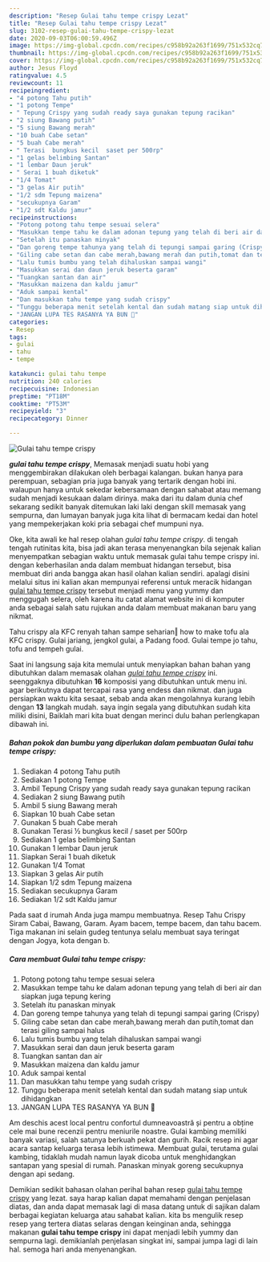 ```yaml
---
description: "Resep Gulai tahu tempe crispy Lezat"
title: "Resep Gulai tahu tempe crispy Lezat"
slug: 3102-resep-gulai-tahu-tempe-crispy-lezat
date: 2020-09-03T06:00:59.496Z
image: https://img-global.cpcdn.com/recipes/c958b92a263f1699/751x532cq70/gulai-tahu-tempe-crispy-foto-resep-utama.jpg
thumbnail: https://img-global.cpcdn.com/recipes/c958b92a263f1699/751x532cq70/gulai-tahu-tempe-crispy-foto-resep-utama.jpg
cover: https://img-global.cpcdn.com/recipes/c958b92a263f1699/751x532cq70/gulai-tahu-tempe-crispy-foto-resep-utama.jpg
author: Jesus Floyd
ratingvalue: 4.5
reviewcount: 11
recipeingredient:
- "4 potong Tahu putih"
- "1 potong Tempe"
- " Tepung Crispy yang sudah ready saya gunakan tepung racikan"
- "2 siung Bawang putih"
- "5 siung Bawang merah"
- "10 buah Cabe setan"
- "5 buah Cabe merah"
- " Terasi  bungkus kecil  saset per 500rp"
- "1 gelas belimbing Santan"
- "1 lembar Daun jeruk"
- " Serai 1 buah diketuk"
- "1/4 Tomat"
- "3 gelas Air putih"
- "1/2 sdm Tepung maizena"
- "secukupnya Garam"
- "1/2 sdt Kaldu jamur"
recipeinstructions:
- "Potong potong tahu tempe sesuai selera"
- "Masukkan tempe tahu ke dalam adonan tepung yang telah di beri air dan siapkan juga tepung kering"
- "Setelah itu panaskan minyak"
- "Dan goreng tempe tahunya yang telah di tepungi sampai garing (Crispy)"
- "Giling cabe setan dan cabe merah,bawang merah dan putih,tomat dan terasi giling sampai halus"
- "Lalu tumis bumbu yang telah dihaluskan sampai wangi"
- "Masukkan serai dan daun jeruk beserta garam"
- "Tuangkan santan dan air"
- "Masukkan maizena dan kaldu jamur"
- "Aduk sampai kental"
- "Dan masukkan tahu tempe yang sudah crispy"
- "Tunggu beberapa menit setelah kental dan sudah matang siap untuk dihidangkan"
- "JANGAN LUPA TES RASANYA YA BUN 🙏"
categories:
- Resep
tags:
- gulai
- tahu
- tempe

katakunci: gulai tahu tempe 
nutrition: 240 calories
recipecuisine: Indonesian
preptime: "PT18M"
cooktime: "PT53M"
recipeyield: "3"
recipecategory: Dinner

---
```



![Gulai tahu tempe crispy](https://img-global.cpcdn.com/recipes/c958b92a263f1699/751x532cq70/gulai-tahu-tempe-crispy-foto-resep-utama.jpg)

<b><i>gulai tahu tempe crispy</i></b>, Memasak menjadi suatu hobi yang menggembirakan dilakukan oleh berbagai kalangan. bukan hanya para perempuan, sebagian pria juga banyak yang tertarik dengan hobi ini. walaupun hanya untuk sekedar kebersamaan dengan sahabat atau memang sudah menjadi kesukaan dalam dirinya. maka dari itu dalam dunia chef sekarang sedikit banyak ditemukan laki laki dengan skill memasak yang sempurna, dan lumayan banyak juga kita lihat di bermacam kedai dan hotel yang mempekerjakan koki pria sebagai chef mumpuni nya.

Oke, kita awali ke hal resep olahan <i>gulai tahu tempe crispy</i>. di tengah tengah rutinitas kita, bisa jadi akan terasa menyenangkan bila sejenak kalian menyempatkan sebagian waktu untuk memasak gulai tahu tempe crispy ini. dengan keberhasilan anda dalam membuat hidangan tersebut, bisa membuat diri anda bangga akan hasil olahan kalian sendiri. apalagi disini melalui situs ini kalian akan mempunyai referensi untuk meracik hidangan <u>gulai tahu tempe crispy</u> tersebut menjadi menu yang yummy dan menggugah selera, oleh karena itu catat alamat website ini di komputer anda sebagai salah satu rujukan anda dalam membuat makanan baru yang nikmat.

Tahu crispy ala KFC renyah tahan sampe seharian‖ how to make tofu ala KFC crispy. Gulai jariang, jengkol gulai, a Padang food. Gulai tempe jo tahu, tofu and tempeh gulai.


Saat ini langsung saja kita memulai untuk menyiapkan bahan bahan yang dibutuhkan dalam memasak olahan <u><i>gulai tahu tempe crispy</i></u> ini. seenggaknya dibutuhkan <b>16</b> komposisi yang dibutuhkan untuk menu ini. agar berikutnya dapat tercapai rasa yang endess dan nikmat. dan juga persiapkan waktu kita sesaat, sebab anda akan mengolahnya kurang lebih dengan <b>13</b> langkah mudah. saya ingin segala yang dibutuhkan sudah kita miliki disini, Baiklah mari kita buat dengan merinci dulu bahan perlengkapan dibawah ini.

<!--inarticleads1-->

##### Bahan pokok dan bumbu yang diperlukan dalam pembuatan Gulai tahu tempe crispy:

1. Sediakan 4 potong Tahu putih
1. Sediakan 1 potong Tempe
1. Ambil  Tepung Crispy yang sudah ready saya gunakan tepung racikan
1. Sediakan 2 siung Bawang putih
1. Ambil 5 siung Bawang merah
1. Siapkan 10 buah Cabe setan
1. Gunakan 5 buah Cabe merah
1. Gunakan  Terasi ½ bungkus kecil / saset per 500rp
1. Sediakan 1 gelas belimbing Santan
1. Gunakan 1 lembar Daun jeruk
1. Siapkan  Serai 1 buah diketuk
1. Gunakan 1/4 Tomat
1. Siapkan 3 gelas Air putih
1. Siapkan 1/2 sdm Tepung maizena
1. Sediakan secukupnya Garam
1. Sediakan 1/2 sdt Kaldu jamur


Pada saat d irumah Anda juga mampu membuatnya. Resep Tahu Crispy Siram Cabai, Bawang, Garam. Ayam bacem, tempe bacem, dan tahu bacem. Tiga makanan ini selain gudeg tentunya selalu membuat saya teringat dengan Jogya, kota dengan b. 

<!--inarticleads2-->

##### Cara membuat Gulai tahu tempe crispy:

1. Potong potong tahu tempe sesuai selera
1. Masukkan tempe tahu ke dalam adonan tepung yang telah di beri air dan siapkan juga tepung kering
1. Setelah itu panaskan minyak
1. Dan goreng tempe tahunya yang telah di tepungi sampai garing (Crispy)
1. Giling cabe setan dan cabe merah,bawang merah dan putih,tomat dan terasi giling sampai halus
1. Lalu tumis bumbu yang telah dihaluskan sampai wangi
1. Masukkan serai dan daun jeruk beserta garam
1. Tuangkan santan dan air
1. Masukkan maizena dan kaldu jamur
1. Aduk sampai kental
1. Dan masukkan tahu tempe yang sudah crispy
1. Tunggu beberapa menit setelah kental dan sudah matang siap untuk dihidangkan
1. JANGAN LUPA TES RASANYA YA BUN 🙏


Am deschis acest local pentru confortul dumneavoastră și pentru a obține cele mai bune recenzii pentru meniurile noastre. Gulai kambing memiliki banyak variasi, salah satunya berkuah pekat dan gurih. Racik resep ini agar acara santap keluarga terasa lebih istimewa. Membuat gulai, terutama gulai kambing, tidaklah mudah namun layak dicoba untuk menghidangkan santapan yang spesial di rumah. Panaskan minyak goreng secukupnya dengan api sedang. 

Demikian sedikit bahasan olahan perihal bahan resep <u>gulai tahu tempe crispy</u> yang lezat. saya harap kalian dapat memahami dengan penjelasan diatas, dan anda dapat memasak lagi di masa datang untuk di sajikan dalam berbagai kegiatan keluarga atau sahabat kalian. kita bs mengulik resep resep yang tertera diatas selaras dengan keinginan anda, sehingga makanan <b>gulai tahu tempe crispy</b> ini dapat menjadi lebih yummy dan sempurna lagi. demikianlah penjelasan singkat ini, sampai jumpa lagi di lain hal. semoga hari anda menyenangkan.
